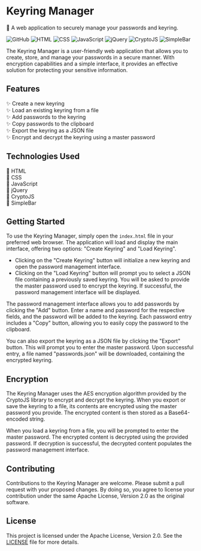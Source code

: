 # Keyring Manager

🔐 A web application to securely manage your passwords and keyring. 

![GitHub](https://img.shields.io/github/license/pompomdev/keyring)
![HTML](https://img.shields.io/badge/HTML-5-orange)
![CSS](https://img.shields.io/badge/CSS-3-blue)
![JavaScript](https://img.shields.io/badge/JavaScript-ES6-yellow)
![jQuery](https://img.shields.io/badge/jQuery-3.5.1-blueviolet)
![CryptoJS](https://img.shields.io/badge/CryptoJS-4.0.0-blue)
![SimpleBar](https://img.shields.io/badge/SimpleBar-5.3.0-brightgreen)

The Keyring Manager is a user-friendly web application that allows you to create, store, and manage your passwords in a secure manner. With encryption capabilities and a simple interface, it provides an effective solution for protecting your sensitive information.

## Features

✨ Create a new keyring  
✨ Load an existing keyring from a file  
✨ Add passwords to the keyring  
✨ Copy passwords to the clipboard  
✨ Export the keyring as a JSON file  
✨ Encrypt and decrypt the keyring using a master password

## Technologies Used

🚀 HTML  
🚀 CSS  
🚀 JavaScript  
🚀 jQuery  
🚀 CryptoJS  
🚀 SimpleBar

## Getting Started

To use the Keyring Manager, simply open the `index.html` file in your preferred web browser. The application will load and display the main interface, offering two options: "Create Keyring" and "Load Keyring".

- Clicking on the "Create Keyring" button will initialize a new keyring and open the password management interface.
- Clicking on the "Load Keyring" button will prompt you to select a JSON file containing a previously saved keyring. You will be asked to provide the master password used to encrypt the keyring. If successful, the password management interface will be displayed.

The password management interface allows you to add passwords by clicking the "Add" button. Enter a name and password for the respective fields, and the password will be added to the keyring. Each password entry includes a "Copy" button, allowing you to easily copy the password to the clipboard.

You can also export the keyring as a JSON file by clicking the "Export" button. This will prompt you to enter the master password. Upon successful entry, a file named "passwords.json" will be downloaded, containing the encrypted keyring.

## Encryption

The Keyring Manager uses the AES encryption algorithm provided by the CryptoJS library to encrypt and decrypt the keyring. When you export or save the keyring to a file, its contents are encrypted using the master password you provide. The encrypted content is then stored as a Base64-encoded string.

When you load a keyring from a file, you will be prompted to enter the master password. The encrypted content is decrypted using the provided password. If decryption is successful, the decrypted content populates the password management interface.

## Contributing

Contributions to the Keyring Manager are welcome. Please submit a pull request with your proposed changes. By doing so, you agree to license your contribution under the same Apache License, Version 2.0 as the original software.

## License

This project is licensed under the Apache License, Version 2.0. See the [LICENSE](LICENSE) file for more details.
